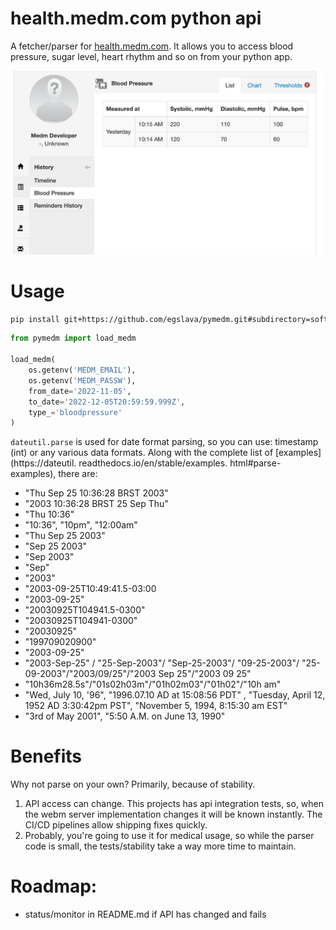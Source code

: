 # health.medm.com python api

A fetcher/parser for
[health.medm.com](https://www.medm.com). It allows you
to access blood pressure, sugar level, heart rhythm and
so on from your python app.

![](docs/_1_medm_bloodpressure_mainpage.png)

# Usage

```bash
pip install git+https://github.com/egslava/pymedm.git#subdirectory=soft
```

```python
from pymedm import load_medm

load_medm(
    os.getenv('MEDM_EMAIL'),
    os.getenv('MEDM_PASSW'),
    from_date='2022-11-05',
    to_date='2022-12-05T20:59:59.999Z',
    type_='bloodpressure'
)

```

`dateutil.parse` is used for date format parsing, so
you can use: timestamp (int) or any various data
formats. Along with the complete list of [examples]
(https://dateutil. readthedocs.io/en/stable/examples.
html#parse-examples), there are:

- "Thu Sep 25 10:36:28 BRST 2003"
- "2003 10:36:28 BRST 25 Sep Thu"
- "Thu 10:36"
- "10:36", "10pm", "12:00am"
- "Thu Sep 25 2003"
- "Sep 25 2003"
- "Sep 2003"
- "Sep"
- "2003"
- "2003-09-25T10:49:41.5-03:00
- "2003-09-25"
- "20030925T104941.5-0300"
- "20030925T104941-0300"
- "20030925"
- "199709020900"
- "2003-09-25"
- "2003-Sep-25" / "25-Sep-2003"/
  "Sep-25-2003"/ "09-25-2003"/
  "25-09-2003"/"2003/09/25"/"2003 Sep 25"/"2003 09 25"
- "10h36m28.5s"/"01s02h03m"/"01h02m03"/"01h02"/"10h am"
- "Wed, July 10, '96", "1996.07.10 AD at 15:08:56 PDT"
  , "Tuesday, April 12, 1952 AD 3:30:42pm PST",
  "November 5, 1994, 8:15:30 am EST"
- "3rd of May 2001", "5:50 A.M. on June 13, 1990"

# Benefits

Why not parse on your own? Primarily, because of
stability.

1. API access can change. This projects has api
   integration tests, so, when the webm server
   implementation changes it will be known instantly.
   The CI/CD pipelines allow shipping fixes quickly.
2. Probably, you're going to use it for medical usage,
   so while the parser code is small, the
   tests/stability take a way more time to maintain.

# Roadmap:
- status/monitor in README.md if API has changed and
  fails
